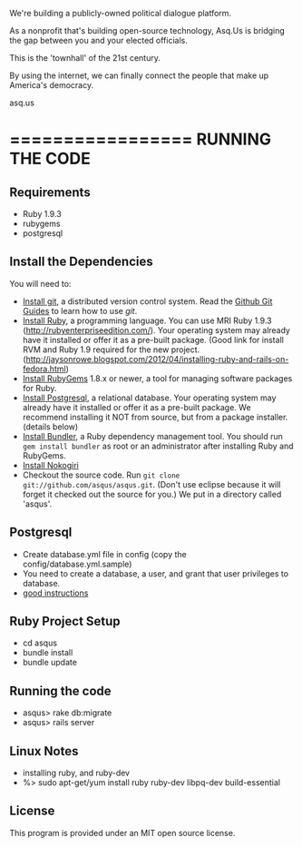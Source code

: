 We're building a publicly-owned political dialogue platform.

As a nonprofit that's building open-source technology, Asq.Us is bridging the gap between you and your elected officials. 

This is the 'townhall' of the 21st century.

By using the internet, we can finally connect the people that make up America's democracy.

asq.us

=================
RUNNING THE CODE
=================

Requirements
------------
  * Ruby 1.9.3
  * rubygems
  * postgresql 


Install the Dependencies
------------------------

You will need to:

  * [Install git](http://git-scm.com/), a distributed version control system. Read the [Github Git Guides](http://github.com/guides/home) to learn how to use *git*.
  * [Install Ruby](http://www.ruby-lang.org/), a programming language. You can use MRI Ruby 1.9.3 (http://rubyenterpriseedition.com/). Your operating system may already have it installed or offer it as a pre-built package. (Good link for install RVM and Ruby 1.9 required for the new project. (http://jaysonrowe.blogspot.com/2012/04/installing-ruby-and-rails-on-fedora.html)
  * [Install RubyGems](http://rubyforge.org/projects/rubygems/) 1.8.x or newer, a tool for managing software packages for Ruby.
  * [Install Postgresql](http://www.postgresql.org/), a relational database. Your operating system may already have it installed or offer it as a pre-built package. We recommend installing it NOT from source, but from a package installer. (details below)
  * [Install Bundler](http://gembundler.com/), a Ruby dependency management tool. You should run `gem install bundler` as root or an administrator after installing Ruby and RubyGems.
  * [Install Nokogiri](http://nokogiri.org/tutorials/installing_nokogiri.html) 
  * Checkout the source code. Run `git clone git://github.com/asqus/asqus.git`. (Don't use eclipse because it will forget it checked out the source for you.) We put in a directory called 'asqus'.
 
Postgresql
----------

 * Create database.yml file in config (copy the config/database.yml.sample)   
 * You need to create a database, a user, and grant that user privileges to database.
 * [good instructions](http://www.cyberciti.biz/faq/howto-add-postgresql-user-account/) 

 
Ruby Project Setup
-------------------

 * cd asqus
 * bundle install
 * bundle update
 
 
Running the code
----------------

  * asqus> rake db:migrate
  * asqus> rails server

Linux Notes
-----------

  * installing ruby, and ruby-dev 
  * %> sudo apt-get/yum install ruby ruby-dev libpq-dev build-essential
  
License
-------

This program is provided under an MIT open source license.
